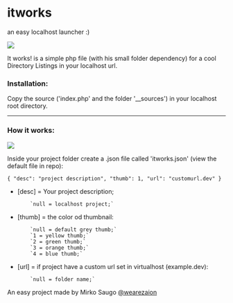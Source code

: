 itworks
=======
an easy localhost launcher :)

![](http://wearezaion.com/img/screen3.png)

It works! is a simple php file (with his small folder dependency) for a cool Directory Listings in your localhost url.



### Installation:

Copy the source ('index.php' and the folder '__sources') in your localhost root directory.

***

### How it works:

![](http://wearezaion.com/img/screen2.png)

Inside your project folder create a .json file called 'itworks.json' (view the default file in repo):

  `{
 	"desc": "project description",
 	"thumb": 1,
 	"url": "customurl.dev"
   }`

- [desc] = Your project description;

          `null = localhost project;`

- [thumb] = the color od thumbnail:

          `null = default grey thumb;`
          `1 = yellow thumb;`
          `2 = green thumb;`
          `3 = orange thumb;`
          `4 = blue thumb;`

- [url] = if project have a custom url set in virtualhost (example.dev):

          `null = folder name;`
          
An easy project made by Mirko Saugo [@wearezaion](http://wearezaion.com)